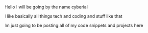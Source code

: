 Hello I will be going by the name cyberial 

I like basically all things tech and coding and stuff like that

Im just going to be posting all of my code snippets and projects here
